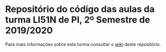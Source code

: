 # Repositório do código das aulas da turma LI51N de PI, 2º Semestre de 2019/2020

Para mais informações sobre esta turma consultar o [wiki](../../wiki) deste repositório.